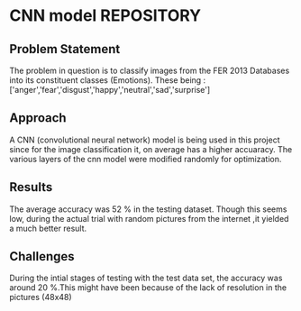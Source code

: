 # CNN model REPOSITORY

## Problem Statement
The problem in question is to classify images from the FER 2013 Databases into its constituent classes (Emotions).
These being : ['anger','fear','disgust','happy','neutral','sad','surprise']

## Approach
A CNN (convolutional neural network) model is being used in this project since for the image classification it, on average has a higher accuaracy.
The various layers of the cnn model were modified randomly for optimization. 

## Results
The average accuracy was 52 % in the testing dataset. Though this seems low, during the actual trial with random pictures from the internet ,it yielded a much better result.

## Challenges
During the intial stages of testing with the test data set, the accuracy was around 20 %.This might have been because of the lack of resolution in the pictures (48x48)
